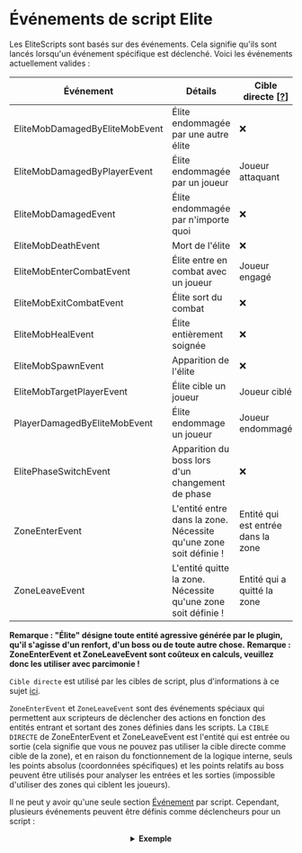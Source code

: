 # Événements de script Elite

Les EliteScripts sont basés sur des événements. Cela signifie qu'ils sont lancés lorsqu'un événement spécifique est déclenché. Voici les événements actuellement valides :

| Événement | Détails | Cible directe [[?]($language$/elitemobs/elitescript_targets.md)] |
|---|---|---|
| EliteMobDamagedByEliteMobEvent | Élite endommagée par une autre élite |                                ❌                                 |
| EliteMobDamagedByPlayerEvent | Élite endommagée par un joueur |                         Joueur attaquant                          |
| EliteMobDamagedEvent | Élite endommagée par n'importe quoi |                                ❌                                 |
| EliteMobDeathEvent | Mort de l'élite |                                ❌                                 |
| EliteMobEnterCombatEvent | Élite entre en combat avec un joueur |                         Joueur engagé                             |
| EliteMobExitCombatEvent | Élite sort du combat |                                ❌                                 |
| EliteMobHealEvent | Élite entièrement soignée |                                ❌                                 |
| EliteMobSpawnEvent | Apparition de l'élite |                                ❌                                 |
| EliteMobTargetPlayerEvent | Élite cible un joueur |                         Joueur ciblé                            |
| PlayerDamagedByEliteMobEvent | Élite endommage un joueur |                          Joueur endommagé                         |
| ElitePhaseSwitchEvent | Apparition du boss lors d'un changement de phase |                                ❌                                 |
| ZoneEnterEvent | L'entité entre dans la zone. Nécessite qu'une zone soit définie ! | Entité qui est entrée dans la zone                                |
| ZoneLeaveEvent | L'entité quitte la zone. Nécessite qu'une zone soit définie ! | Entité qui a quitté la zone                                  |

**Remarque : "Élite" désigne toute entité agressive générée par le plugin, qu'il s'agisse d'un renfort, d'un boss ou de toute autre chose.**
**Remarque : ZoneEnterEvent et ZoneLeaveEvent sont coûteux en calculs, veuillez donc les utiliser avec parcimonie !**

`Cible directe` est utilisé par les cibles de script, plus d'informations à ce sujet [ici]($language$/elitemobs/elitescript_targets.md).

`ZoneEnterEvent` et `ZoneLeaveEvent` sont des événements spéciaux qui permettent aux scripteurs de déclencher des actions en fonction des entités entrant et sortant des zones définies dans les scripts. La `CIBLE DIRECTE` de ZoneEnterEvent et ZoneLeaveEvent est l'entité qui est entrée ou sortie (cela signifie que vous ne pouvez pas utiliser la cible directe comme cible de la zone), et en raison du fonctionnement de la logique interne, seuls les points absolus (coordonnées spécifiques) et les points relatifs au boss peuvent être utilisés pour analyser les entrées et les sorties (impossible d'utiliser des zones qui ciblent les joueurs).

Il ne peut y avoir qu'une seule section [Événement]($language$/elitemobs/elitescript_events.md) par script. Cependant, plusieurs événements peuvent être définis comme déclencheurs pour un script :

<div align="center">

<details> 

<summary><b>Exemple</b></summary>

<div align="left">

```yaml
eliteScript:
  Example:
    Events:
    - EliteMobDamagedByPlayerEvent
    - EliteMobTargetPlayerEvent
    Actions:
    - action: PUSH
      Target:
        targetType: SELF
      vValue: 0,.3,0
    Cooldowns:
      local: 60
      global: 20
```

Ce script ferait sauter l'élite lorsqu'elle est touchée par un joueur ou lorsqu'elle cible un joueur.

</div>

</details>

</div>



